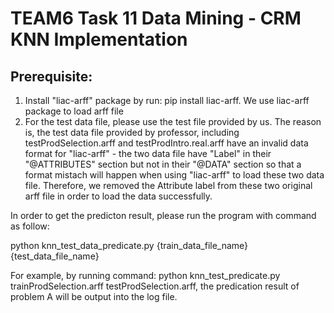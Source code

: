 # TEAM6 Task 11 Data Mining - CRM KNN Implementation

## Prerequisite:
1. Install "liac-arff" package by run: pip install liac-arff. We use liac-arff package to load arff file
2. For the test data file, please use the test file provided by us. The reason is, the test data file provided by professor, including testProdSelection.arff and testProdIntro.real.arff have an invalid data format for "liac-arff" - the two data file have "Label" in their "@ATTRIBUTES" section but not in their "@DATA" section so that a format mistach will happen when using "liac-arff" to load these two data file.
   Therefore, we removed the Attribute label from these two original arff file in order to load the data successfully.

In order to get the predicton result, please run the program with command as follow:

python knn_test_data_predicate.py {train_data_file_name} {test_data_file_name}

For example, by running command: python knn_test_predicate.py trainProdSelection.arff testProdSelection.arff, the predication result of problem A will be output into the log file.
